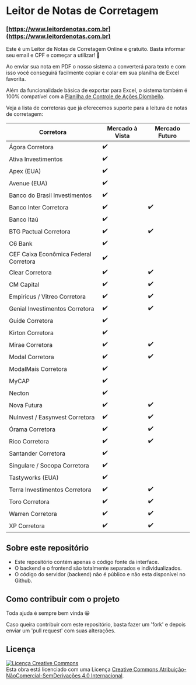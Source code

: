 # Leitor de Notas de Corretagem

### [https://www.leitordenotas.com.br](https://www.leitordenotas.com.br)

Este é um Leitor de Notas de Corretagem Online e gratuito. Basta informar seu email e CPF e começar a utilizar! 🙂

Ao enviar sua nota em PDF o nosso sistema a converterá para texto e com isso você conseguirá facilmente copiar e colar em sua planilha de Excel favorita.

Além da funcionalidade básica de exportar para Excel, o sistema também é 100% compatível com a  [Planilha de Controle de Ações Dlombello](https://www.dlombelloplanilhas.com).

Veja a lista de corretoras que já oferecemos suporte para a leitura de notas de corretagem:

| Corretora                             | Mercado à Vista | Mercado Futuro |
|---------------------------------------|-----------------|----------------|
| Ágora Corretora                       | ✔️              |                |
| Ativa Investimentos                   | ✔️              |                |
| Apex (EUA)                            | ✔️              |                |
| Avenue (EUA)                          | ✔️              |                |
| Banco do Brasil Investimentos         | ✔️              |                |
| Banco Inter Corretora                 | ✔️              | ✔️             |
| Banco Itaú                            | ✔️              |                |
| BTG Pactual Corretora                 | ✔️              | ✔️             |
| C6 Bank                               | ✔️              |                |
| CEF Caixa Econômica Federal Corretora | ✔️              |                |
| Clear Corretora                       | ✔️              | ✔️             |
| CM Capital                            | ✔️              | ✔️             |
| Empiricus / Vitreo Corretora          | ✔️              | ✔️             |
| Genial Investimentos Corretora        | ✔️              | ✔️             |
| Guide Corretora                       | ✔️              |                |
| Kirton Corretora                      | ✔️              |                |
| Mirae Corretora                       | ✔️              | ✔️             |
| Modal Corretora                       | ✔️              | ✔️             |
| ModalMais Corretora                   | ✔️              |                |
| MyCAP                                 | ✔️              |                |
| Necton                                | ✔️              |                |
| Nova Futura                           | ✔️              | ✔️             |
| NuInvest / Easynvest Corretora        | ✔️              | ✔️             |
| Órama Corretora                       | ✔️              | ✔️             |
| Rico Corretora                        | ✔️              | ✔️             |
| Santander Corretora                   | ✔️              |                |
| Singulare / Socopa Corretora          | ✔️              |                |
| Tastyworks (EUA)                      | ✔️              |                |
| Terra Investimentos Corretora         | ✔️              | ✔️             |
| Toro Corretora                        | ✔️              | ✔️             |
| Warren Corretora                      | ✔️              | ✔️             |
| XP Corretora                          | ✔️              | ✔️             |

## Sobre este repositório
- Este repositório contém apenas o código fonte da interface.
- O backend e o frontend são totalmente separados e individualizados.
- O código do servidor (backend) não é público e não esta disponível no Github.

## Como contribuir com o projeto

Toda ajuda é sempre bem vinda 😀

Caso queira contribuir com este repositório, basta fazer um 'fork' e depois enviar um 'pull request' com suas alterações.

## Licença

[![Licença Creative Commons](https://i.creativecommons.org/l/by-nc-nd/4.0/88x31.png)](http://creativecommons.org/licenses/by-nc-nd/4.0/deed.pt_BR)  
Esta obra está licenciado com uma Licença [Creative Commons Atribuição-NãoComercial-SemDerivações 4.0 Internacional](http://creativecommons.org/licenses/by-nc-nd/4.0/deed.pt_BR).
